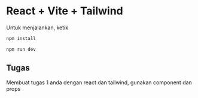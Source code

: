 # React + Vite + Tailwind

Untuk menjalankan, ketik

```bash
npm install
```

```bash
npm run dev
```

## Tugas

Membuat tugas 1 anda dengan react dan tailwind, gunakan component dan props
